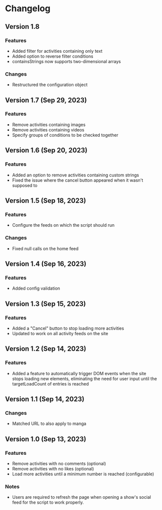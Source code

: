 # Changelog

## Version 1.8

### Features
- Added filter for activities containing only text
- Added option to reverse filter conditions
- containsStrings now supports two-dimensional arrays

### Changes
- Restructured the configuration object

## Version 1.7 (Sep 29, 2023)

### Features
- Remove activities containing images
- Remove activities containing videos
- Specify groups of conditions to be checked together

## Version 1.6 (Sep 20, 2023)

### Features
- Added an option to remove activities containing custom strings
- Fixed the issue where the cancel button appeared when it wasn't supposed to

## Version 1.5 (Sep 18, 2023)

### Features
- Configure the feeds on which the script should run

### Changes
- Fixed null calls on the home feed

## Version 1.4 (Sep 16, 2023)

### Features
- Added config validation

## Version 1.3 (Sep 15, 2023)

### Features
- Added a "Cancel" button to stop loading more activities
- Updated to work on all activity feeds on the site

## Version 1.2 (Sep 14, 2023)

### Features
- Added a feature to automatically trigger DOM events when the site stops loading new elements, eliminating the need for user input until the targetLoadCount of entries is reached

## Version 1.1 (Sep 14, 2023)

### Changes
- Matched URL to also apply to manga

## Version 1.0 (Sep 13, 2023)

### Features
- Remove activities with no comments (optional)
- Remove activities with no likes (optional)
- Load more activities until a minimum number is reached (configurable)

### Notes
- Users are required to refresh the page when opening a show's social feed for the script to work properly.